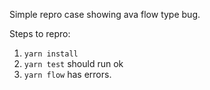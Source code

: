 Simple repro case showing ava flow type bug.

Steps to repro:

1. `yarn install`
2. `yarn test` should run ok
3. `yarn flow` has errors.